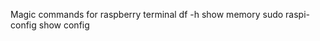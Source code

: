 Magic commands for raspberry terminal
  df -h     show memory
  sudo raspi-config     show config
  

